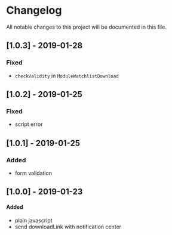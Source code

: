 # Changelog
All notable changes to this project will be documented in this file.

## [1.0.3] - 2019-01-28

### Fixed
- `checkValidity` in `ModuleWatchlistDownload`

## [1.0.2] - 2019-01-25

### Fixed
- script error

## [1.0.1] - 2019-01-25

### Added
- form validation

## [1.0.0] - 2019-01-23

#### Added
- plain javascript
- send downloadLink with notification center

